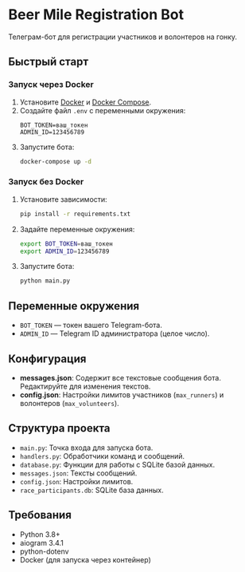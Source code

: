 # Beer Mile Registration Bot

Телеграм-бот для регистрации участников и волонтеров на гонку.

## Быстрый старт

### Запуск через Docker
1. Установите [Docker](https://docs.docker.com/get-docker/) и [Docker Compose](https://docs.docker.com/compose/install/).
2. Создайте файл `.env` с переменными окружения:
   ```env
   BOT_TOKEN=ваш_токен
   ADMIN_ID=123456789
   ```
3. Запустите бота:
   ```bash
   docker-compose up -d
   ```

### Запуск без Docker
1. Установите зависимости:
   ```bash
   pip install -r requirements.txt
   ```
2. Задайте переменные окружения:
   ```bash
   export BOT_TOKEN=ваш_токен
   export ADMIN_ID=123456789
   ```
3. Запустите бота:
   ```bash
   python main.py
   ```

## Переменные окружения
- `BOT_TOKEN` — токен вашего Telegram-бота.
- `ADMIN_ID` — Telegram ID администратора (целое число).

## Конфигурация
- **messages.json**: Содержит все текстовые сообщения бота. Редактируйте для изменения текстов.
- **config.json**: Настройки лимитов участников (`max_runners`) и волонтеров (`max_volunteers`).

## Структура проекта
- `main.py`: Точка входа для запуска бота.
- `handlers.py`: Обработчики команд и сообщений.
- `database.py`: Функции для работы с SQLite базой данных.
- `messages.json`: Тексты сообщений.
- `config.json`: Настройки лимитов.
- `race_participants.db`: SQLite база данных.

## Требования
- Python 3.8+
- aiogram 3.4.1
- python-dotenv
- Docker (для запуска через контейнер)